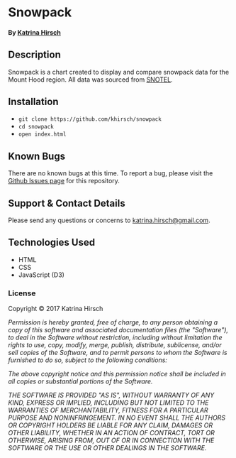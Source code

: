 # Snowpack

#### By [Katrina Hirsch](https://github.com/khirsch)

## Description

Snowpack is a chart created to display and compare snowpack data for the Mount Hood region. All data was sourced from [SNOTEL](https://wcc.sc.egov.usda.gov/nwcc/tabget?state=OR).

## Installation

* `git clone https://github.com/khirsch/snowpack`
* `cd snowpack`
* `open index.html`

## Known Bugs

There are no known bugs at this time. To report a bug, please visit the [Github Issues page](https://github.com/khirsch/snowpack/issues) for this repository.

## Support & Contact Details

Please send any questions or concerns to katrina.hirsch@gmail.com.

## Technologies Used

* HTML
* CSS
* JavaScript (D3)

### License

Copyright &copy; 2017 Katrina Hirsch

_Permission is hereby granted, free of charge, to any person obtaining a copy of this software and associated documentation files (the "Software"), to deal in the Software without restriction, including without limitation the rights to use, copy, modify, merge, publish, distribute, sublicense, and/or sell copies of the Software, and to permit persons to whom the Software is furnished to do so, subject to the following conditions:_

_The above copyright notice and this permission notice shall be included in all copies or substantial portions of the Software._

_THE SOFTWARE IS PROVIDED "AS IS", WITHOUT WARRANTY OF ANY KIND, EXPRESS OR IMPLIED, INCLUDING BUT NOT LIMITED TO THE WARRANTIES OF MERCHANTABILITY, FITNESS FOR A PARTICULAR PURPOSE AND NONINFRINGEMENT. IN NO EVENT SHALL THE AUTHORS OR COPYRIGHT HOLDERS BE LIABLE FOR ANY CLAIM, DAMAGES OR OTHER LIABILITY, WHETHER IN AN ACTION OF CONTRACT, TORT OR OTHERWISE, ARISING FROM, OUT OF OR IN CONNECTION WITH THE SOFTWARE OR THE USE OR OTHER DEALINGS IN THE SOFTWARE._
